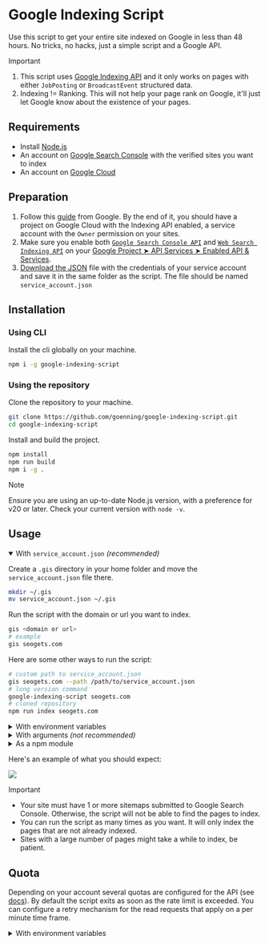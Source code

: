 # Google Indexing Script

Use this script to get your entire site indexed on Google in less than 48 hours. No tricks, no hacks, just a simple script and a Google API.

> [!IMPORTANT]
>
> 1. This script uses [Google Indexing API](https://developers.google.com/search/apis/indexing-api/v3/quickstart) and it only works on pages with either `JobPosting` or `BroadcastEvent` structured data.
> 2. Indexing != Ranking. This will not help your page rank on Google, it'll just let Google know about the existence of your pages.

## Requirements

- Install [Node.js](https://nodejs.org/en/download)
- An account on [Google Search Console](https://search.google.com/search-console/about) with the verified sites you want to index
- An account on [Google Cloud](https://console.cloud.google.com/)

## Preparation

1. Follow this [guide](https://developers.google.com/search/apis/indexing-api/v3/prereqs) from Google. By the end of it, you should have a project on Google Cloud with the Indexing API enabled, a service account with the `Owner` permission on your sites.
2. Make sure you enable both [`Google Search Console API`](https://console.cloud.google.com/apis/api/searchconsole.googleapis.com) and [`Web Search Indexing API`](https://console.cloud.google.com/apis/api/indexing.googleapis.com) on your [Google Project ➤ API Services ➤ Enabled API & Services](https://console.cloud.google.com/apis/dashboard).
3. [Download the JSON](https://github.com/goenning/google-indexing-script/issues/2) file with the credentials of your service account and save it in the same folder as the script. The file should be named `service_account.json`

## Installation

### Using CLI

Install the cli globally on your machine.

```bash
npm i -g google-indexing-script
```

### Using the repository

Clone the repository to your machine.

```bash
git clone https://github.com/goenning/google-indexing-script.git
cd google-indexing-script
```

Install and build the project.

```bash
npm install
npm run build
npm i -g .
```

> [!NOTE]
> Ensure you are using an up-to-date Node.js version, with a preference for v20 or later. Check your current version with `node -v`.

## Usage

<details open>
<summary>With <code>service_account.json</code> <i>(recommended)</i></summary>

Create a `.gis` directory in your home folder and move the `service_account.json` file there.

```bash
mkdir ~/.gis
mv service_account.json ~/.gis
```

Run the script with the domain or url you want to index.

```bash
gis <domain or url>
# example
gis seogets.com
```

Here are some other ways to run the script:

```bash
# custom path to service_account.json
gis seogets.com --path /path/to/service_account.json
# long version command
google-indexing-script seogets.com
# cloned repository
npm run index seogets.com
```

</details>

<details>
<summary>With environment variables</summary>

Open `service_account.json` and copy the `client_email` and `private_key` values.

Run the script with the domain or url you want to index.

```bash
GIS_CLIENT_EMAIL=your-client-email GIS_PRIVATE_KEY=your-private-key gis seogets.com
```

</details>

<details>
<summary>With arguments <i>(not recommended)</i></summary>

Open `service_account.json` and copy the `client_email` and `private_key` values.

Once you have the values, run the script with the domain or url you want to index, the client email and the private key.

```bash
gis seogets.com --client-email your-client-email --private-key your-private-key
```

</details>

<details>
<summary>As a npm module</summary>

You can also use the script as a [npm module](https://www.npmjs.com/package/google-indexing-script) in your own project.

```bash
npm i google-indexing-script
```

```javascript
import { index } from "google-indexing-script";
import serviceAccount from "./service_account.json";

index("seogets.com", {
  client_email: serviceAccount.client_email,
  private_key: serviceAccount.private_key,
})
  .then(console.log)
  .catch(console.error);
```

Read the [API documentation](https://jsdocs.io/package/google-indexing-script) for more details.

</details>

Here's an example of what you should expect:

![](./output.png)

> [!IMPORTANT]
>
> - Your site must have 1 or more sitemaps submitted to Google Search Console. Otherwise, the script will not be able to find the pages to index.
> - You can run the script as many times as you want. It will only index the pages that are not already indexed.
> - Sites with a large number of pages might take a while to index, be patient.

## Quota

Depending on your account several quotas are configured for the API (see [docs](https://developers.google.com/search/apis/indexing-api/v3/quota-pricing#quota)). By default the script exits as soon as the rate limit is exceeded. You can configure a retry mechanism for the read requests that apply on a per minute time frame.

<details>
<summary>With environment variables</summary>

```bash
export GIS_QUOTA_RPM_RETRY=true
```

</details>


